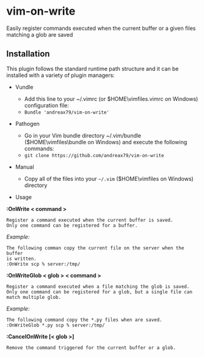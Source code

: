 # vim-on-write
Easily register commands executed when the current buffer or a given files matching a glob are saved

## Installation
This plugin follows the standard runtime path structure and it can be installed with a variety of plugin managers:

* Vundle
  * Add this line to your ~/.vimrc (or $HOME\vimfiles\.vimrc on Windows) configuration file:
  * `Bundle 'andreax79/vim-on-write'`

* Pathogen
  * Go in your Vim bundle directory ~/.vim/bundle ($HOME\vimfiles\bundle on Windows) and execute the following commands:
  * `git clone https://github.com/andreax79/vim-on-write`

* Manual
  * Copy all of the files into your `~/.vim` ($HOME\vimfiles on Windows) directory

* Usage

**:OnWrite < command >**

    Register a command executed when the current buffer is saved.
    Only one command can be registered for a buffer.

*Example:*

    The following comman copy the current file on the server when the buffer
    is written.
    :OnWrite scp % server:/tmp/

**:OnWriteGlob < glob > < command >**

    Register a command executed when a file matching the glob is saved.
    Only one command can be registered for a glob, but a single file can
    match multiple glob.

*Example:*

    The following command copy the *.py files when are saved.
    :OnWriteGlob *.py scp % server:/tmp/

**:CancelOnWrite [< glob >]**

    Remove the command triggered for the current buffer or a glob.
